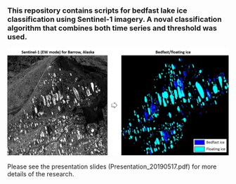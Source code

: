 ### This repository contains scripts for bedfast lake ice classification using Sentinel-1 imagery. A noval classification algorithm that combines both time series and threshold was used.

![alt text](https://github.com/wajuqi/Bedfast-Lake-Ice-Mapping/blob/master/example_result.png)

Please see the presentation slides (Presentation_20190517.pdf) for more details of the research.
